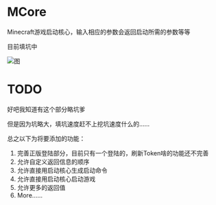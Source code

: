 MCore
=====

Minecraft游戏启动核心，输入相应的参数会返回启动所需的参数等等

目前填坑中

![图](http://img3.tuchuang.org/uploads/2014/06/DeepinScreenshot20140621160133.png)

TODO
====

好吧我知道有这个部分略坑爹

但是因为坑略大，填坑速度赶不上挖坑速度什么的……

总之以下为将要添加的功能：

  1. 完善正版登陆部分，目前只有一个登陆的，刷新Token啥的功能还不完善
  2. 允许自定义返回信息的顺序
  3. 允许直接用启动核心生成启动命令
  4. 允许直接用启动核心启动游戏
  5. 允许更多的返回值
  6. More……
